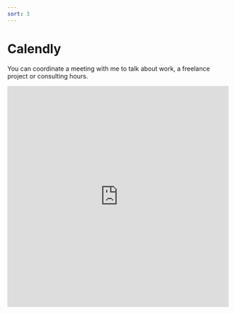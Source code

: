 ```yaml
---
sort: 3
---
```


# Calendly

You can coordinate a meeting with me to talk about work, a freelance project or consulting hours.

<embed src="http://www.example.com" style="width:500px; height: 500px;">
